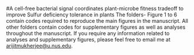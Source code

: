 #A cell-free bacterial signal coordinates plant-microbe fitness tradeoff to improve Sulfur deficiency tolerance in plants
The folders- Figure 1 to 6 contain codes required to reproduce the main figures in the manuscript. All other folders contain codes for supplementary figures as well as analyses throughout the manuscript. If you require any information related to analyses and supplementary figures, please feel free to email me at arijitmukherjee@u.nus.edu. 
